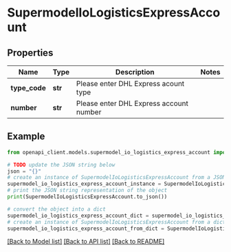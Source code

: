 # SupermodelIoLogisticsExpressAccount


## Properties

Name | Type | Description | Notes
------------ | ------------- | ------------- | -------------
**type_code** | **str** | Please enter DHL Express acount type | 
**number** | **str** | Please enter DHL Express account number | 

## Example

```python
from openapi_client.models.supermodel_io_logistics_express_account import SupermodelIoLogisticsExpressAccount

# TODO update the JSON string below
json = "{}"
# create an instance of SupermodelIoLogisticsExpressAccount from a JSON string
supermodel_io_logistics_express_account_instance = SupermodelIoLogisticsExpressAccount.from_json(json)
# print the JSON string representation of the object
print(SupermodelIoLogisticsExpressAccount.to_json())

# convert the object into a dict
supermodel_io_logistics_express_account_dict = supermodel_io_logistics_express_account_instance.to_dict()
# create an instance of SupermodelIoLogisticsExpressAccount from a dict
supermodel_io_logistics_express_account_from_dict = SupermodelIoLogisticsExpressAccount.from_dict(supermodel_io_logistics_express_account_dict)
```
[[Back to Model list]](../README.md#documentation-for-models) [[Back to API list]](../README.md#documentation-for-api-endpoints) [[Back to README]](../README.md)


